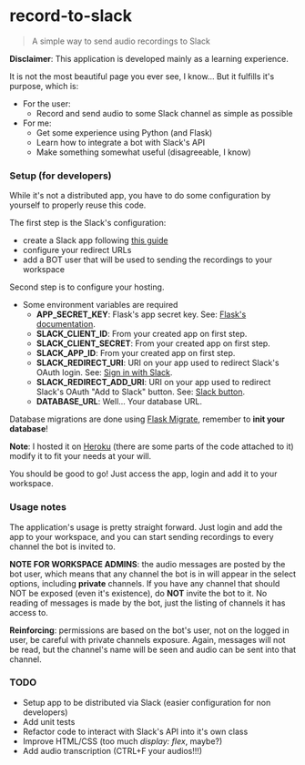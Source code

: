 # record-to-slack
> A simple way to send audio recordings to Slack

**Disclaimer**: This application is developed mainly as a learning experience. 

It is not the most beautiful page you ever see, I know... But it fulfills it's purpose, which is:

* For the user:
  * Record and send audio to some Slack channel as simple as possible
* For me:
  * Get some experience using Python (and Flask)
  * Learn how to integrate a bot with Slack's API
  * Make something somewhat useful (disagreeable, I know)

### Setup (for developers)
While it's not a distributed app, you have to do some configuration by yourself to properly reuse this code. 


The first step is the Slack's configuration:
* create a Slack app following [this guide](https://api.slack.com/slack-apps#creating_apps) 
* configure your redirect URLs
* add a BOT user that will be used to sending the recordings to your workspace

Second step is to configure your hosting.
* Some environment variables are required
  * **APP_SECRET_KEY**: Flask's app secret key. See: [Flask's documentation](http://flask.pocoo.org/docs/1.0/quickstart/#sessions).
  * **SLACK_CLIENT_ID**: From your created app on first step.
  * **SLACK_CLIENT_SECRET**: From your created app on first step.
  * **SLACK_APP_ID**: From your created app on first step.
  * **SLACK_REDIRECT_URI**: URI on your app used to redirect Slack's OAuth login. See: [Sign in with Slack](https://api.slack.com/docs/sign-in-with-slack).
  * **SLACK_REDIRECT_ADD_URI**: URI on your app used to redirect Slack's OAuth "Add to Slack" button. See: [Slack button](https://api.slack.com/docs/slack-button).
  * **DATABASE_URL**: Well... Your database URL.

Database migrations are done using [Flask Migrate](https://flask-migrate.readthedocs.io/en/latest/), remember to **init your database**!

**Note**: I hosted it on [Heroku](https://www.heroku.com/) (there are some parts of the code attached to it) modify it to fit your needs at your will.

You should be good to go! Just access the app, login and add it to your workspace.

### Usage notes
The application's usage is pretty straight forward. Just login and add the app to your workspace, and you can start sending recordings to every channel the bot is invited to. 

**NOTE FOR WORKSPACE ADMINS**: the audio messages are posted by the bot user, which means that any channel the bot is in will appear in the select options, including **private** channels. If you have any channel that should NOT be exposed (even it's existence), do **NOT** invite the bot to it. No reading of messages is made by the bot, just the listing of channels it has access to.

**Reinforcing**: permissions are based on the bot's user, not on the logged in user, be careful with private channels exposure. Again, messages will not be read, but the channel's name will be seen and audio can be sent into that channel.

### TODO
* Setup app to be distributed via Slack (easier configuration for non developers)
* Add unit tests
* Refactor code to interact with Slack's API into it's own class
* Improve HTML/CSS (too much *display: flex*, maybe?)
* Add audio transcription (CTRL+F your audios!!!)

